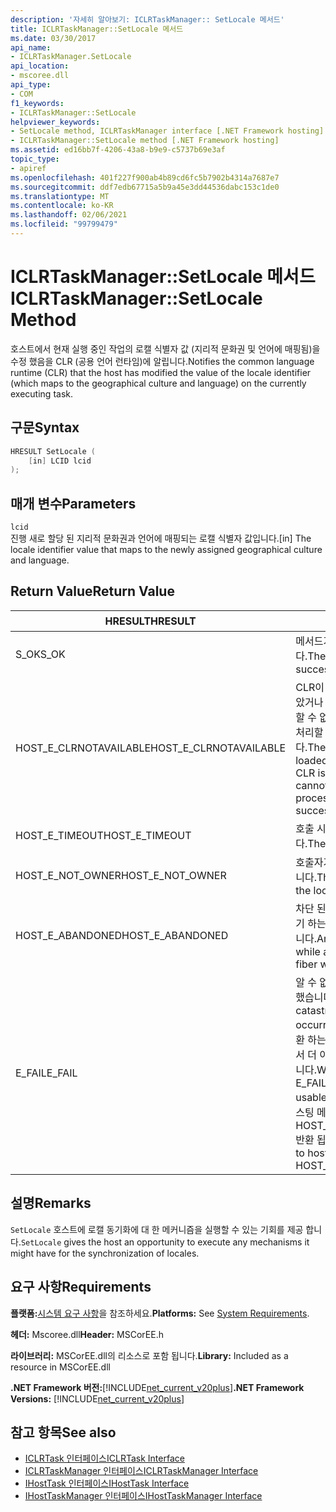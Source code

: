 ```yaml
---
description: '자세히 알아보기: ICLRTaskManager:: SetLocale 메서드'
title: ICLRTaskManager::SetLocale 메서드
ms.date: 03/30/2017
api_name:
- ICLRTaskManager.SetLocale
api_location:
- mscoree.dll
api_type:
- COM
f1_keywords:
- ICLRTaskManager::SetLocale
helpviewer_keywords:
- SetLocale method, ICLRTaskManager interface [.NET Framework hosting]
- ICLRTaskManager::SetLocale method [.NET Framework hosting]
ms.assetid: ed16bb7f-4206-43a8-b9e9-c5737b69e3af
topic_type:
- apiref
ms.openlocfilehash: 401f227f900ab4b89cd6fc5b7902b4314a7687e7
ms.sourcegitcommit: ddf7edb67715a5b9a45e3dd44536dabc153c1de0
ms.translationtype: MT
ms.contentlocale: ko-KR
ms.lasthandoff: 02/06/2021
ms.locfileid: "99799479"
---
```

# <a name="iclrtaskmanagersetlocale-method"></a><span data-ttu-id="acfc7-103">ICLRTaskManager::SetLocale 메서드</span><span class="sxs-lookup"><span data-stu-id="acfc7-103">ICLRTaskManager::SetLocale Method</span></span>

<span data-ttu-id="acfc7-104">호스트에서 현재 실행 중인 작업의 로캘 식별자 값 (지리적 문화권 및 언어에 매핑됨)을 수정 했음을 CLR (공용 언어 런타임)에 알립니다.</span><span class="sxs-lookup"><span data-stu-id="acfc7-104">Notifies the common language runtime (CLR) that the host has modified the value of the locale identifier (which maps to the geographical culture and language) on the currently executing task.</span></span>  
  
## <a name="syntax"></a><span data-ttu-id="acfc7-105">구문</span><span class="sxs-lookup"><span data-stu-id="acfc7-105">Syntax</span></span>  
  
```cpp  
HRESULT SetLocale (  
    [in] LCID lcid  
);  
```  
  
## <a name="parameters"></a><span data-ttu-id="acfc7-106">매개 변수</span><span class="sxs-lookup"><span data-stu-id="acfc7-106">Parameters</span></span>  

 `lcid`  
 <span data-ttu-id="acfc7-107">진행 새로 할당 된 지리적 문화권과 언어에 매핑되는 로캘 식별자 값입니다.</span><span class="sxs-lookup"><span data-stu-id="acfc7-107">[in] The locale identifier value that maps to the newly assigned geographical culture and language.</span></span>  
  
## <a name="return-value"></a><span data-ttu-id="acfc7-108">Return Value</span><span class="sxs-lookup"><span data-stu-id="acfc7-108">Return Value</span></span>  
  
|<span data-ttu-id="acfc7-109">HRESULT</span><span class="sxs-lookup"><span data-stu-id="acfc7-109">HRESULT</span></span>|<span data-ttu-id="acfc7-110">설명</span><span class="sxs-lookup"><span data-stu-id="acfc7-110">Description</span></span>|  
|-------------|-----------------|  
|<span data-ttu-id="acfc7-111">S_OK</span><span class="sxs-lookup"><span data-stu-id="acfc7-111">S_OK</span></span>|<span data-ttu-id="acfc7-112">메서드가 성공적으로 반환했습니다.</span><span class="sxs-lookup"><span data-stu-id="acfc7-112">The method returned successfully.</span></span>|  
|<span data-ttu-id="acfc7-113">HOST_E_CLRNOTAVAILABLE</span><span class="sxs-lookup"><span data-stu-id="acfc7-113">HOST_E_CLRNOTAVAILABLE</span></span>|<span data-ttu-id="acfc7-114">CLR이 프로세스에 로드 되지 않았거나 CLR이 관리 코드를 실행할 수 없거나 호출을 성공적으로 처리할 수 없는 상태에 있습니다.</span><span class="sxs-lookup"><span data-stu-id="acfc7-114">The CLR has not been loaded into a process, or the CLR is in a state in which it cannot run managed code or process the call successfully.</span></span>|  
|<span data-ttu-id="acfc7-115">HOST_E_TIMEOUT</span><span class="sxs-lookup"><span data-stu-id="acfc7-115">HOST_E_TIMEOUT</span></span>|<span data-ttu-id="acfc7-116">호출 시간이 초과 되었습니다.</span><span class="sxs-lookup"><span data-stu-id="acfc7-116">The call timed out.</span></span>|  
|<span data-ttu-id="acfc7-117">HOST_E_NOT_OWNER</span><span class="sxs-lookup"><span data-stu-id="acfc7-117">HOST_E_NOT_OWNER</span></span>|<span data-ttu-id="acfc7-118">호출자가 잠금을 소유 하지 않습니다.</span><span class="sxs-lookup"><span data-stu-id="acfc7-118">The caller does not own the lock.</span></span>|  
|<span data-ttu-id="acfc7-119">HOST_E_ABANDONED</span><span class="sxs-lookup"><span data-stu-id="acfc7-119">HOST_E_ABANDONED</span></span>|<span data-ttu-id="acfc7-120">차단 된 스레드나 파이버에서 대기 하는 동안 이벤트를 취소 했습니다.</span><span class="sxs-lookup"><span data-stu-id="acfc7-120">An event was canceled while a blocked thread or fiber was waiting on it.</span></span>|  
|<span data-ttu-id="acfc7-121">E_FAIL</span><span class="sxs-lookup"><span data-stu-id="acfc7-121">E_FAIL</span></span>|<span data-ttu-id="acfc7-122">알 수 없는 치명적인 오류가 발생 했습니다.</span><span class="sxs-lookup"><span data-stu-id="acfc7-122">An unknown catastrophic failure occurred.</span></span> <span data-ttu-id="acfc7-123">메서드가 E_FAIL 반환 하는 경우 해당 프로세스 내에서 더 이상 CLR을 사용할 수 없습니다.</span><span class="sxs-lookup"><span data-stu-id="acfc7-123">When a method returns E_FAIL, the CLR is no longer usable within the process.</span></span> <span data-ttu-id="acfc7-124">호스팅 메서드를 이후에 호출 하면 HOST_E_CLRNOTAVAILABLE 반환 됩니다.</span><span class="sxs-lookup"><span data-stu-id="acfc7-124">Subsequent calls to hosting methods return HOST_E_CLRNOTAVAILABLE.</span></span>|  
  
## <a name="remarks"></a><span data-ttu-id="acfc7-125">설명</span><span class="sxs-lookup"><span data-stu-id="acfc7-125">Remarks</span></span>  

 <span data-ttu-id="acfc7-126">`SetLocale` 호스트에 로캘 동기화에 대 한 메커니즘을 실행할 수 있는 기회를 제공 합니다.</span><span class="sxs-lookup"><span data-stu-id="acfc7-126">`SetLocale` gives the host an opportunity to execute any mechanisms it might have for the synchronization of locales.</span></span>  
  
## <a name="requirements"></a><span data-ttu-id="acfc7-127">요구 사항</span><span class="sxs-lookup"><span data-stu-id="acfc7-127">Requirements</span></span>  

 <span data-ttu-id="acfc7-128">**플랫폼:**[시스템 요구 사항](../../get-started/system-requirements.md)을 참조하세요.</span><span class="sxs-lookup"><span data-stu-id="acfc7-128">**Platforms:** See [System Requirements](../../get-started/system-requirements.md).</span></span>  
  
 <span data-ttu-id="acfc7-129">**헤더:** Mscoree.dll</span><span class="sxs-lookup"><span data-stu-id="acfc7-129">**Header:** MSCorEE.h</span></span>  
  
 <span data-ttu-id="acfc7-130">**라이브러리:** MSCorEE.dll의 리소스로 포함 됩니다.</span><span class="sxs-lookup"><span data-stu-id="acfc7-130">**Library:** Included as a resource in MSCorEE.dll</span></span>  
  
 <span data-ttu-id="acfc7-131">**.NET Framework 버전:**[!INCLUDE[net_current_v20plus](../../../../includes/net-current-v20plus-md.md)]</span><span class="sxs-lookup"><span data-stu-id="acfc7-131">**.NET Framework Versions:** [!INCLUDE[net_current_v20plus](../../../../includes/net-current-v20plus-md.md)]</span></span>  
  
## <a name="see-also"></a><span data-ttu-id="acfc7-132">참고 항목</span><span class="sxs-lookup"><span data-stu-id="acfc7-132">See also</span></span>

- [<span data-ttu-id="acfc7-133">ICLRTask 인터페이스</span><span class="sxs-lookup"><span data-stu-id="acfc7-133">ICLRTask Interface</span></span>](iclrtask-interface.md)
- [<span data-ttu-id="acfc7-134">ICLRTaskManager 인터페이스</span><span class="sxs-lookup"><span data-stu-id="acfc7-134">ICLRTaskManager Interface</span></span>](iclrtaskmanager-interface.md)
- [<span data-ttu-id="acfc7-135">IHostTask 인터페이스</span><span class="sxs-lookup"><span data-stu-id="acfc7-135">IHostTask Interface</span></span>](ihosttask-interface.md)
- [<span data-ttu-id="acfc7-136">IHostTaskManager 인터페이스</span><span class="sxs-lookup"><span data-stu-id="acfc7-136">IHostTaskManager Interface</span></span>](ihosttaskmanager-interface.md)

